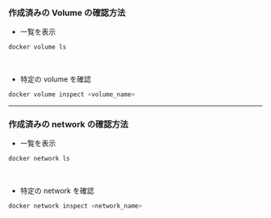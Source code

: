 ### 作成済みの Volume の確認方法

- 一覧を表示

```bash
docker volume ls
```

<br>

- 特定の volume を確認

```bash
docker volume inspect <volume_name>
```

---

### 作成済みの network の確認方法

- 一覧を表示

```bash
docker network ls
```

<br>

- 特定の network を確認

```bash
docker network inspect <network_name>
```

